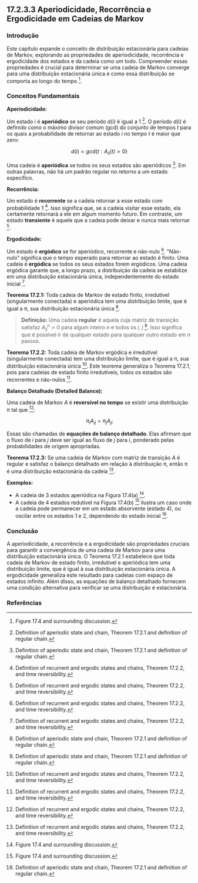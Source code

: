 ## 17.2.3.3 Aperiodicidade, Recorrência e Ergodicidade em Cadeias de Markov

### Introdução
Este capítulo expande o conceito de distribuição estacionária para cadeias de Markov, explorando as propriedades de aperiodicidade, recorrência e ergodicidade dos estados e da cadeia como um todo. Compreender essas propriedades é crucial para determinar se uma cadeia de Markov converge para uma distribuição estacionária única e como essa distribuição se comporta ao longo do tempo [^596].

### Conceitos Fundamentais

**Aperiodicidade:**

Um estado *i* é **aperiódico** se seu período *d(i)* é igual a 1 [^598]. O período *d(i)* é definido como o máximo divisor comum (gcd) do conjunto de tempos *t* para os quais a probabilidade de retornar ao estado *i* no tempo *t* é maior que zero:

$$d(i) = gcd\{t : A_{ii}(t) > 0\}$$

Uma cadeia é **aperiódica** se todos os seus estados são aperiódicos [^598]. Em outras palavras, não há um padrão regular no retorno a um estado específico.

**Recorrência:**

Um estado é **recorrente** se a cadeia retornar a esse estado com probabilidade 1 [^599]. Isso significa que, se a cadeia visitar esse estado, ela certamente retornará a ele em algum momento futuro. Em contraste, um estado **transiente** é aquele que a cadeia pode deixar e nunca mais retornar [^599].

**Ergodicidade:**

Um estado é **ergódico** se for aperiódico, recorrente e não-nulo [^599]. "Não-nulo" significa que o tempo esperado para retornar ao estado é finito. Uma cadeia é **ergódica** se todos os seus estados forem ergódicos. Uma cadeia ergódica garante que, a longo prazo, a distribuição da cadeia se estabilize em uma distribuição estacionária única, independentemente do estado inicial [^599].

**Teorema 17.2.1:** Toda cadeia de Markov de estado finito, irredutível (singularmente conectada) e aperiódica tem uma distribuição limite, que é igual a π, sua distribuição estacionária única [^598].

> **Definição:** Uma cadeia **regular** é aquela cuja matriz de transição satisfaz  $A^n_{ij} > 0$ para algum inteiro *n* e todos os *i, j* [^598]. Isso significa que é possível ir de qualquer estado para qualquer outro estado em *n* passos.

**Teorema 17.2.2:** Toda cadeia de Markov ergódica e irredutível (singularmente conectada) tem uma distribuição limite, que é igual a π, sua distribuição estacionária única [^599]. Este teorema generaliza o Teorema 17.2.1, pois para cadeias de estado finito irredutíveis, todos os estados são recorrentes e não-nulos [^599].

**Balanço Detalhado (Detailed Balance):**

Uma cadeia de Markov *A* é **reversível no tempo** se existir uma distribuição π tal que [^599]:

$$\pi_i A_{ij} = \pi_j A_{ji}$$

Essas são chamadas de **equações de balanço detalhado**. Elas afirmam que o fluxo de *i* para *j* deve ser igual ao fluxo de *j* para *i*, ponderado pelas probabilidades de origem apropriadas.

**Teorema 17.2.3:** Se uma cadeia de Markov com matriz de transição *A* é regular e satisfaz o balanço detalhado em relação à distribuição π, então π é uma distribuição estacionária da cadeia [^599].

**Exemplos:**

*   A cadeia de 3 estados aperiódica na Figura 17.4(a) [^596].
*   A cadeia de 4 estados redutível na Figura 17.4(b) [^596] ilustra um caso onde a cadeia pode permanecer em um estado absorvente (estado 4), ou oscilar entre os estados 1 e 2, dependendo do estado inicial [^598].

### Conclusão

A aperiodicidade, a recorrência e a ergodicidade são propriedades cruciais para garantir a convergência de uma cadeia de Markov para uma distribuição estacionária única. O Teorema 17.2.1 estabelece que toda cadeia de Markov de estado finito, irredutível e aperiódica tem uma distribuição limite, que é igual à sua distribuição estacionária única. A ergodicidade generaliza este resultado para cadeias com espaço de estados infinito. Além disso, as equações de balanço detalhado fornecem uma condição alternativa para verificar se uma distribuição é estacionária.

### Referências
[^596]: Figure 17.4 and surrounding discussion.
[^598]: Definition of aperiodic state and chain, Theorem 17.2.1 and definition of regular chain.
[^599]: Definition of recurrent and ergodic states and chains, Theorem 17.2.2, and time reversibility.
<!-- END -->
